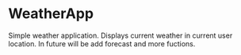 # WeatherApp

Simple weather application.
Displays current weather in current user location.
In future will be add forecast and more fuctions.
